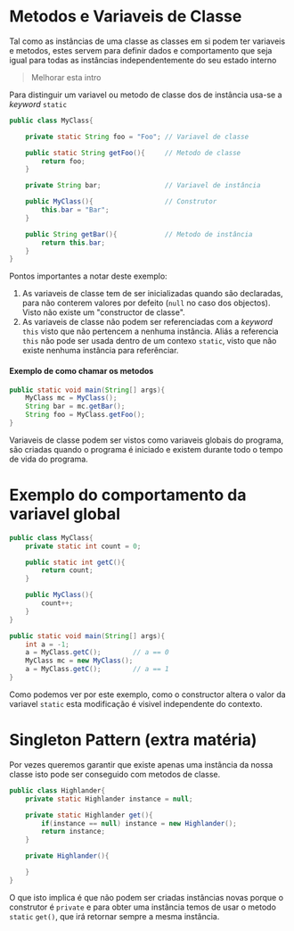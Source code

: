 # Metodos e Variaveis de Classe

Tal como as instâncias de uma classe as classes em si podem ter variaveis e
metodos, estes servem para definir dados e comportamento que seja igual para
todas as instâncias independentemente do seu estado interno

> Melhorar esta intro

Para distinguir um variavel ou metodo de classe dos de instância usa-se a
_keyword_ `static`

```Java
public class MyClass{

    private static String foo = "Foo"; // Variavel de classe

    public static String getFoo(){     // Metodo de classe
        return foo;
    }

    private String bar;                // Variavel de instância

    public MyClass(){                  // Construtor
        this.bar = "Bar";
    }

    public String getBar(){            // Metodo de instância
        return this.bar;
    }
}
```
Pontos importantes a notar deste exemplo:

1. As variaveis de classe tem de ser inicializadas quando são declaradas, para
não conterem valores por defeito (`null` no caso dos objectos). Visto não existe
um "constructor de classe".
2. As variaveis de classe não podem ser referenciadas com a _keyword_ `this`
visto que não pertencem a nenhuma instância. Aliás a referencia `this` não pode
ser usada dentro de um contexo `static`, visto que não existe nenhuma instância
para referênciar.

#### Exemplo de como chamar os metodos
```Java
public static void main(String[] args){
    MyClass mc = MyClass();
    String bar = mc.getBar();
    String foo = MyClass.getFoo();
}
```
Variaveis de classe podem ser vistos como variaveis globais do programa,
são criadas quando o programa é iniciado e existem durante todo o tempo
de vida do programa.

# Exemplo do comportamento da variavel global
```Java
public class MyClass{
    private static int count = 0;

    public static int getC(){
        return count;
    }

    public MyClass(){
        count++;
    }
}
```
```Java
public static void main(String[] args){
    int a = -1;
    a = MyClass.getC();        // a == 0
    MyClass mc = new MyClass();
    a = MyClass.getC();        // a == 1
}
```
Como podemos ver por este exemplo, como o constructor altera o valor da
variavel `static` esta modificação é visivel independente do contexto.


# Singleton Pattern (extra matéria)
Por vezes queremos garantir que existe apenas uma instância da nossa classe
isto pode ser conseguido com metodos de classe.

```Java
public class Highlander{
    private static Highlander instance = null;

    private static Highlander get(){
        if(instance == null) instance = new Highlander();
        return instance;
    }

    private Highlander(){

    }
}
```
O que isto implica é que não podem ser criadas instâncias novas porque o
construtor é `private` e para obter uma instância temos de usar o metodo
`static` `get()`, que irá retornar sempre a mesma instância.
